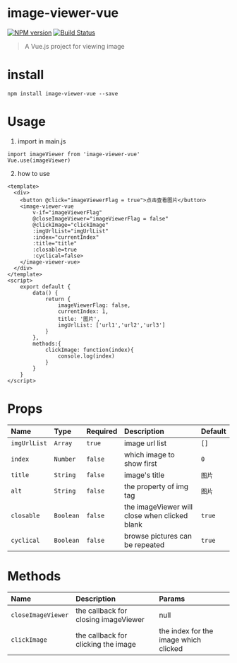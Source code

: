 # image-viewer-vue
[![NPM version](https://img.shields.io/npm/v/image-viewer-vue.svg)](https://www.npmjs.org/package/image-viewer-vue) [![Build Status](https://travis-ci.org/EgoYau/image-viewer-vue.svg?branch=master)](https://travis-ci.org/EgoYau/image-viewer-vue)
> A Vue.js project for viewing image

# install
```
npm install image-viewer-vue --save
```

# Usage
1. import in main.js

```
import imageViewer from 'image-viewer-vue'
Vue.use(imageViewer)
```

2. how to use

```
<template>
  <div>
    <button @click="imageViewerFlag = true">点击查看图片</button>
    <image-viewer-vue 
        v-if="imageViewerFlag" 
        @closeImageViewer="imageViewerFlag = false" 
        @clickImage="clickImage"
        :imgUrlList="imgUrlList"
        :index="currentIndex"
        :title="title"
        :closable=true
        :cyclical=false>
    </image-viewer-vue>
  </div>
</template>
<script>
    export default {
        data() {
            return {
                imageViewerFlag: false,
                currentIndex: 1,
                title: '图片',
                imgUrlList: ['url1','url2','url3']
            }
        },
        methods:{
            clickImage: function(index){
                console.log(index)
            }
        }
    }
</script>
```

# Props
| Name | Type | Required | Description | Default |
| :- | :- | :- | :- | :- | 
| `imgUrlList` | `Array`| `true` | image url list | `[]` |
| `index` | `Number`| `false` | which image to show first | `0` |
| `title` | `String`| `false` | image's title | `图片` |
| `alt` | `String`| `false` | the property of img tag | `图片` |
| `closable` | `Boolean`| `false` | the imageViewer will close when clicked blank | `true` |
| `cyclical` | `Boolean`| `false` | browse pictures can be repeated | `true` |

# Methods
| Name | Description | Params |
| :- | :- | :- | 
| `closeImageViewer` | the callback for closing imageViewer | null |
| `clickImage` | the callback for clicking the image | the index for the image which clicked |

